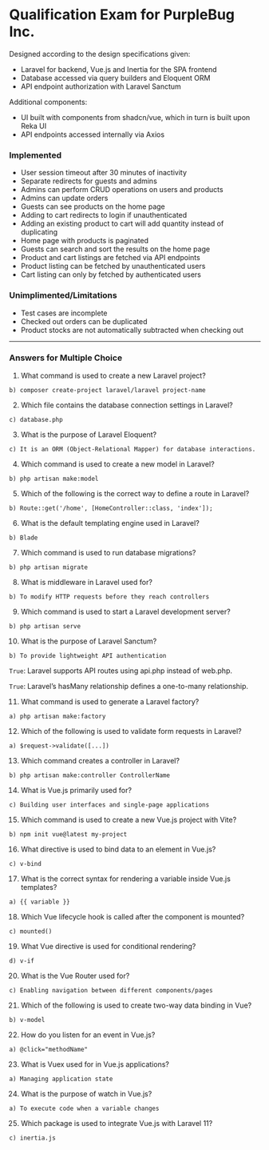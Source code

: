 # Qualification Exam for PurpleBug Inc.

Designed according to the design specifications given:
- Laravel for backend, Vue.js and Inertia for the SPA frontend
- Database accessed via query builders and Eloquent ORM
- API endpoint authorization with Laravel Sanctum

Additional components:
- UI built with components from shadcn/vue, which in turn is built upon Reka UI
- API endpoints accessed internally via Axios

### Implemented
- User session timeout after 30 minutes of inactivity
- Separate redirects for guests and admins
- Admins can perform CRUD operations on users and products
- Admins can update orders
- Guests can see products on the home page
- Adding to cart redirects to login if unauthenticated
- Adding an existing product to cart will add quantity instead of duplicating
- Home page with products is paginated
- Guests can search and sort the results on the home page
- Product and cart listings are fetched via API endpoints
- Product listing can be fetched by unauthenticated users
- Cart listing can only by fetched by authenticated users

### Unimplimented/Limitations
- Test cases are incomplete
- Checked out orders can be duplicated
- Product stocks are not automatically subtracted when checking out

---

### Answers for Multiple Choice
1. What command is used to create a new Laravel project?
```
b) composer create-project laravel/laravel project-name
```

2. Which file contains the database connection settings in Laravel?
```
c) database.php
```

3. What is the purpose of Laravel Eloquent?
```
c) It is an ORM (Object-Relational Mapper) for database interactions.
```

4. Which command is used to create a new model in Laravel?
```
b) php artisan make:model
```

5. Which of the following is the correct way to define a route in Laravel?
```
b) Route::get('/home', [HomeController::class, 'index']);
```

6. What is the default templating engine used in Laravel?
```
b) Blade
```

7. Which command is used to run database migrations?
```
b) php artisan migrate
```

8. What is middleware in Laravel used for?
```
b) To modify HTTP requests before they reach controllers
```

9. Which command is used to start a Laravel development server?
```
b) php artisan serve
```

10. What is the purpose of Laravel Sanctum?
```
b) To provide lightweight API authentication
```

`True`: Laravel supports API routes using api.php instead of web.php.

`True`: Laravel’s hasMany relationship defines a one-to-many relationship.

11. What command is used to generate a Laravel factory?
```
a) php artisan make:factory
```

12. Which of the following is used to validate form requests in Laravel?
```
a) $request->validate([...])
```

13. Which command creates a controller in Laravel?
```
b) php artisan make:controller ControllerName
```

14. What is Vue.js primarily used for?
```
c) Building user interfaces and single-page applications
```

15. Which command is used to create a new Vue.js project with Vite?
```
b) npm init vue@latest my-project
```

16. What directive is used to bind data to an element in Vue.js?
```
c) v-bind
```

17. What is the correct syntax for rendering a variable inside Vue.js templates?
```
a) {{ variable }}
```

18. Which Vue lifecycle hook is called after the component is mounted?
```
c) mounted()
```

19. What Vue directive is used for conditional rendering?
```
d) v-if
```

20. What is the Vue Router used for?
```
c) Enabling navigation between different components/pages
```

21. Which of the following is used to create two-way data binding in Vue?
```
b) v-model
```

22. How do you listen for an event in Vue.js?
```
a) @click="methodName"
```

23. What is Vuex used for in Vue.js applications?
```
a) Managing application state
```

24. What is the purpose of watch in Vue.js?
```
a) To execute code when a variable changes
```

25. Which package is used to integrate Vue.js with Laravel 11?
```
c) inertia.js
```
